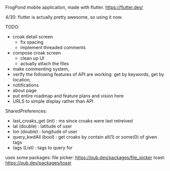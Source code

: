 FrogPond mobile application, made with flutter. https://flutter.dev/


4/30:  flutter is actually pretty awesome, so using it now.



TODO:
* croak detail screen
	- fix spacing
	- implement threaded comments
* compose croak screen
	- clean up UI
	- actually attach the files
* make commenting system, 
* verify the following features of API are working: get by keywords, get by location,
* notifications
* about page
* put entire roadmap and feature plans and vision here
* URLS to simple display rather than API


SharedPreferences:
  * last_croaks_get (int) : ms since croaks were last retreived
  * lat (double) : latitude of user
  * lon (double) : longitude of user
  * query_kwdAll (bool) : get croaks by contain all(1) or some(0) of given tags
  * tags (List<String>) : tags to query for

uses some packages:
  file picker: https://pub.dev/packages/file_picker
  toast: https://pub.dev/packages/toast

